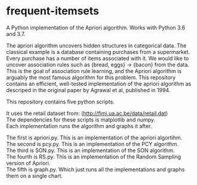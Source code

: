 # frequent-itemsets
A Python implementation of the Apriori algorithm. Works with Python 3.6 and 3.7.

The apriori algorithm uncovers hidden structures in categorical data. The classical example is a database containing purchases from a supermarket. Every purchase has a number of items associated with it. We would like to uncover association rules such as {bread, eggs} -> {bacon} from the data. This is the goal of association rule learning, and the Apriori algorithm is arguably the most famous algorithm for this problem. This repository contains an efficient, well-tested implementation of the apriori algorithm as descriped in the original paper by Agrawal et al, published in 1994.

This repository contains five python scripts.<br/>

It uses the retail dataset from: (http://fimi.ua.ac.be/data/retail.dat)<br/>
The dependencies for these scripts is matplotlib and numpy.<br/>
Each implementation runs the algorithm and graphs it after.<br/>

The first is apriori.py. This is an implementation of the apriori algortihm.<br/>
The second is pcy.py. This is an implementation of the PCY algorithm.<br/>
The third is SON.py. This is an implementation of the SON algorithm.<br/>
The fourth is RS.py. This is an implementation of the Random Sampling version of Apriori.<br/>
The fifth is graph.py. Which just runs all the implementations and graphs them on a single chart.<br/>
